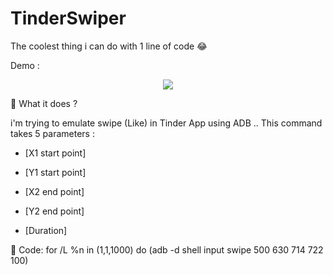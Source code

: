 # TinderSwiper

The coolest thing i can do with 1 line of code 😂 

Demo : 

<div  align="center">
  <a href="https://youtu.be/aevB7K0CAM4"><img src="https://img.youtube.com/vi/aevB7K0CAM4/0.jpg"/></a>
  </div>

📌 What it does ?

i'm trying to emulate swipe (Like) in Tinder App using ADB .. 
This command takes 5 parameters :
* [X1 start point] 

* [Y1 start point] 

* [X2 end point] 

* [Y2 end point] 

* [Duration]

📌 Code: 
for /L %n in (1,1,1000) do (adb -d shell input swipe 500 630 714 722 100)

